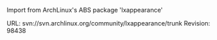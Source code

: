 Import from ArchLinux's ABS package 'lxappearance'

URL: svn://svn.archlinux.org/community/lxappearance/trunk
Revision: 98438
